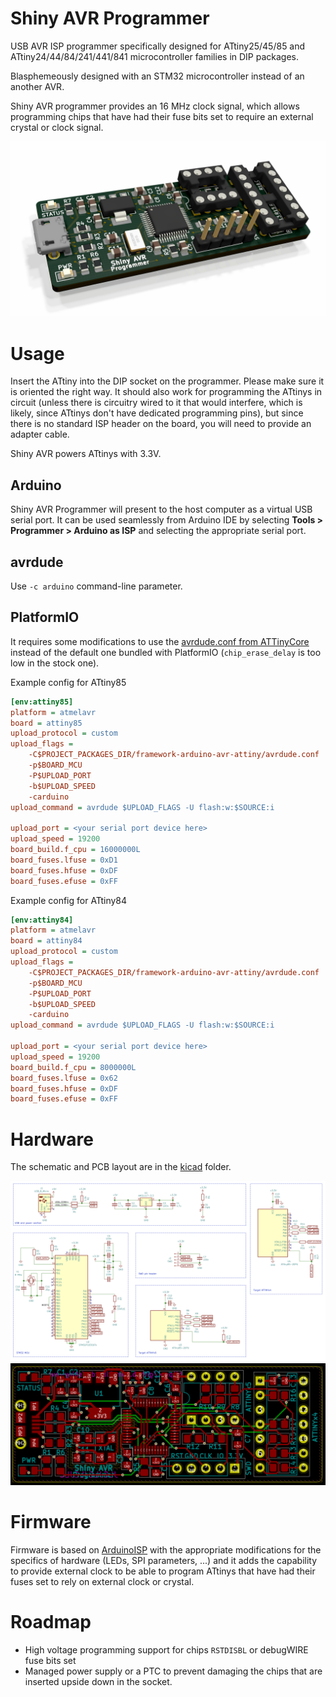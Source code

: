 # Shiny AVR Programmer

USB AVR ISP programmer specifically designed for ATtiny25/45/85 and ATtiny24/44/84/241/441/841 microcontroller families in DIP packages.

Blasphemeously designed with an STM32 microcontroller instead of an another AVR.

Shiny AVR programmer provides an 16 MHz clock signal, which allows programming chips that have had their fuse bits set to require an external crystal or clock signal.

![render](./docs/render.png)

# Usage

Insert the ATtiny into the DIP socket on the programmer. Please make sure it is oriented the right way. It should also work for programming the ATtinys in circuit (unless there is circuitry wired to it that would interfere, which is likely, since ATtinys don't have dedicated programming pins), but since there is no standard ISP header on the board, you will need to provide an adapter cable.

Shiny AVR powers ATtinys with 3.3V.

## Arduino

Shiny AVR Programmer will present to the host computer as a virtual USB serial port. It can be used seamlessly from Arduino IDE by
selecting **Tools > Programmer > Arduino as ISP** and selecting the appropriate serial port.

## avrdude

Use `-c arduino` command-line parameter.

## PlatformIO

It requires some modifications to use the [avrdude.conf from ATTinyCore](https://github.com/SpenceKonde/ATTinyCore/blob/master/avr/avrdude.conf) instead of the default one bundled with PlatformIO (`chip_erase_delay` is too low in the stock one).

Example config for ATtiny85

```ini
[env:attiny85]
platform = atmelavr
board = attiny85
upload_protocol = custom
upload_flags =
    -C$PROJECT_PACKAGES_DIR/framework-arduino-avr-attiny/avrdude.conf
    -p$BOARD_MCU
    -P$UPLOAD_PORT
    -b$UPLOAD_SPEED
    -carduino
upload_command = avrdude $UPLOAD_FLAGS -U flash:w:$SOURCE:i

upload_port = <your serial port device here>
upload_speed = 19200
board_build.f_cpu = 16000000L
board_fuses.lfuse = 0xD1
board_fuses.hfuse = 0xDF
board_fuses.efuse = 0xFF
```

Example config for ATtiny84

```ini
[env:attiny84]
platform = atmelavr
board = attiny84
upload_protocol = custom
upload_flags =
    -C$PROJECT_PACKAGES_DIR/framework-arduino-avr-attiny/avrdude.conf
    -p$BOARD_MCU
    -P$UPLOAD_PORT
    -b$UPLOAD_SPEED
    -carduino
upload_command = avrdude $UPLOAD_FLAGS -U flash:w:$SOURCE:i

upload_port = <your serial port device here>
upload_speed = 19200
board_build.f_cpu = 8000000L
board_fuses.lfuse = 0x62
board_fuses.hfuse = 0xDF
board_fuses.efuse = 0xFF
```

# Hardware

The schematic and PCB layout are in the [kicad](./kicad) folder.

![schematic](./docs/schematic.png)
![signals](./docs/signals.png)

# Firmware

Firmware is based on [ArduinoISP](https://github.com/arduino/arduino-examples/blob/main/examples/11.ArduinoISP/ArduinoISP/ArduinoISP.ino) with the 
appropriate modifications for the specifics of hardware (LEDs, SPI parameters, ...) and it adds the capability to provide external clock to be able
to program ATtinys that have had their fuses set to rely on external clock or crystal.

# Roadmap

- High voltage programming support for chips `RSTDISBL` or debugWIRE fuse bits set  
- Managed power supply or a PTC to prevent damaging the chips 
  that are inserted upside down in the socket.
